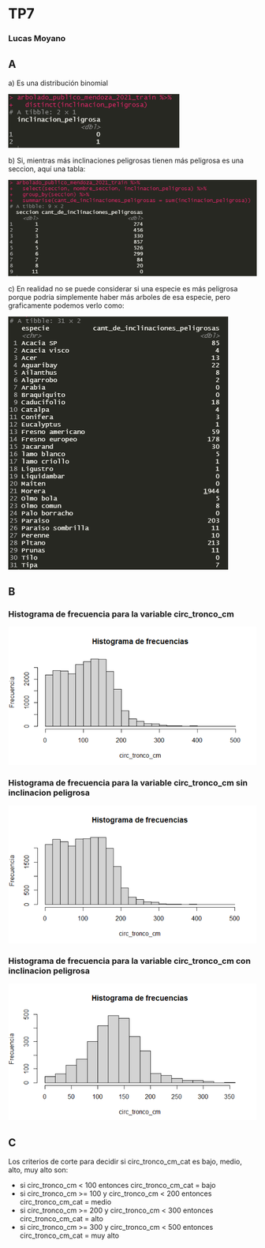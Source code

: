 # TP7
### Lucas Moyano
## A
a) Es una distribución binomial

![](parteA_ej2a.PNG)

b) Si, mientras más inclinaciones peligrosas tienen más peligrosa es una seccion, aquí una tabla:

![](parteA_ej2b.PNG)

c) En realidad no se puede considerar si una especie es más peligrosa porque podria simplemente haber más arboles de esa especie, pero graficamente podemos verlo como:

![](parteA_ej2c.PNG)
## B
### Histograma de frecuencia para la variable circ_tronco_cm
![](parteA_ej3b.PNG)
### Histograma de frecuencia para la variable circ_tronco_cm sin inclinacion peligrosa
![](parteA_ej3c1.PNG)
### Histograma de frecuencia para la variable circ_tronco_cm con inclinacion peligrosa
![](parteA_ej3c2.PNG)
## C
Los criterios de corte para decidir si circ_tronco_cm_cat es bajo, medio, alto, muy alto son:

- si circ_tronco_cm < 100 entonces circ_tronco_cm_cat = bajo
- si circ_tronco_cm >= 100 y circ_tronco_cm < 200 entonces circ_tronco_cm_cat = medio
- si circ_tronco_cm >= 200 y circ_tronco_cm < 300 entonces circ_tronco_cm_cat = alto
- si circ_tronco_cm >= 300 y circ_tronco_cm < 500 entonces circ_tronco_cm_cat = muy alto